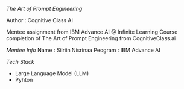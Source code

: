 *The Art of Prompt Engineering*

Author : Cognitive Class AI

Mentee assignment from IBM Advance AI @ Infinite Learning Course completion of The Art of Prompt Engineering from CognitiveClass.ai

*Mentee Info*
Name : Siiriin Nisrinaa
Peogram : IBM Advance AI

*Tech Stack*
- Large Language Model (LLM)
- Pyhton 
